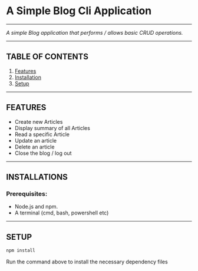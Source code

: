 # **A Simple Blog Cli Application**

---

_A simple Blog application that performs / allows basic CRUD operations._

---

## **TABLE OF CONTENTS**

1. [Features](#features)
2. [Installation](#installations)
3. [Setup](#setup)

---

## **FEATURES**

- Create new Articles
- Display summary of all Articles
- Read a specific Article
- Update an article
- Delete an article
- Close the blog / log out

---

## **INSTALLATIONS**

### **Prerequisites:**

- Node.js and npm.
- A terminal (cmd, bash, powershell etc)

---

## **SETUP**

```bash
npm install
```

Run the command above to install the necessary dependency files
